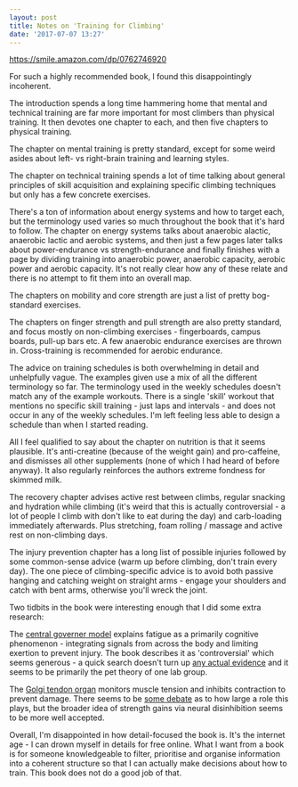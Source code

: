 ```yaml
---
layout: post
title: Notes on 'Training for Climbing'
date: '2017-07-07 13:27'
---
```


<https://smile.amazon.com/dp/0762746920>

For such a highly recommended book, I found this disappointingly incoherent. 

The introduction spends a long time hammering home that mental and technical training are far more important for most climbers than physical training. It then devotes one chapter to each, and then five chapters to physical training.

The chapter on mental training is pretty standard, except for some weird asides about left- vs right-brain training and learning styles.

The chapter on technical training spends a lot of time talking about general principles of skill acquisition and explaining specific climbing techniques but only has a few concrete exercises.

There's a ton of information about energy systems and how to target each, but the terminology used varies so much throughout the book that it's hard to follow. The chapter on energy systems talks about anaerobic alactic, anaerobic lactic and aerobic systems, and then just a few pages later talks about power-endurance vs strength-endurance and finally finishes with a page by dividing training into anaerobic power, anaerobic capacity, aerobic power and aerobic capacity. It's not really clear how any of these relate and there is no attempt to fit them into an overall map.

The chapters on mobility and core strength are just a list of pretty bog-standard exercises.

The chapters on finger strength and pull strength are also pretty standard, and focus mostly on non-climbing exercises - fingerboards, campus boards, pull-up bars etc. A few anaerobic endurance exercises are thrown in. Cross-training is recommended for aerobic endurance.

The advice on training schedules is both overwhelming in detail and unhelpfully vague. The examples given use a mix of all the different terminology so far. The terminology used in the weekly schedules doesn't match any of the example workouts. There is a single 'skill' workout that mentions no specific skill training - just laps and intervals - and does not occur in any of the weekly schedules. I'm left feeling less able to design a schedule than when I started reading.

All I feel qualified to say about the chapter on nutrition is that it seems plausible. It's anti-creatine (because of the weight gain) and pro-caffeine, and dismisses all other supplements (none of which I had heard of before anyway). It also regularly reinforces the authors extreme fondness for skimmed milk.

The recovery chapter advises active rest between climbs, regular snacking and hydration while climbing (it's weird that this is actually controversial - a lot of people I climb with don't like to eat during the day) and carb-loading immediately afterwards. Plus stretching, foam rolling / massage and active rest on non-climbing days.

The injury prevention chapter has a long list of possible injuries followed by some common-sense advice (warm up before climbing, don't train every day). The one piece of climbing-specific advice is to avoid both passive hanging and catching weight on straight arms - engage your shoulders and catch with bent arms, otherwise you'll wreck the joint.

Two tidbits in the book were interesting enough that I did some extra research:

The [central governer model](https://en.wikipedia.org/wiki/Central_governor) explains fatigue as a primarily cognitive phenomenon - integrating signals from across the body and limiting exertion to prevent injury. The book describes it as 'controversial' which seems generous - a quick search doesn't turn up [any actual evidence](http://www.unm.edu/~rrobergs/478Shephard.pdf) and it seems to be primarily the pet theory of one lab group.

The [Golgi tendon organ](https://en.wikipedia.org/wiki/Golgi_tendon_organ) monitors muscle tension and inhibits contraction to prevent damage. There seems to be [some debate](http://www.tandfonline.com/doi/abs/10.1080/14763140208522800) as to how large a role this plays, but the broader idea of strength gains via neural disinhibition seems to be more well accepted.

Overall, I'm disappointed in how detail-focused the book is. It's the internet age - I can drown myself in details for free online. What I want from a book is for someone knowledgeable to filter, prioritise and organise information into a coherent structure so that I can actually make decisions about how to train. This book does not do a good job of that.
